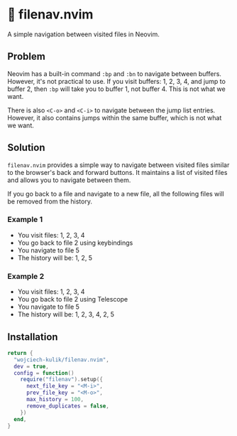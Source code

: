 # 🤩 filenav.nvim

A simple navigation between visited files in Neovim.

## Problem

Neovim has a built-in command `:bp` and `:bn` to navigate between buffers.
However, it's not practical to use. If you visit buffers: 1, 2, 3, 4, and jump
to buffer 2, then `:bp` will take you to buffer 1, not buffer 4. This is not
what we want.

There is also `<C-o>` and `<C-i>` to navigate between the jump list entries. However,
it also contains jumps within the same buffer, which is not what we want.

## Solution

`filenav.nvim` provides a simple way to navigate between visited files similar to
the browser's back and forward buttons. It maintains a list of visited files and
allows you to navigate between them.

If you go back to a file and navigate to a new file, all the following files will
be removed from the history.

### Example 1

- You visit files: 1, 2, 3, 4
- You go back to file 2 using keybindings
- You navigate to file 5
- The history will be: 1, 2, 5

### Example 2

- You visit files: 1, 2, 3, 4
- You go back to file 2 using Telescope
- You navigate to file 5
- The history will be: 1, 2, 3, 4, 2, 5

## Installation

```lua
return {
  "wojciech-kulik/filenav.nvim",
  dev = true,
  config = function()
    require("filenav").setup({
      next_file_key = "<M-i>",
      prev_file_key = "<M-o>",
      max_history = 100,
      remove_duplicates = false,
    })
  end,
}
```
